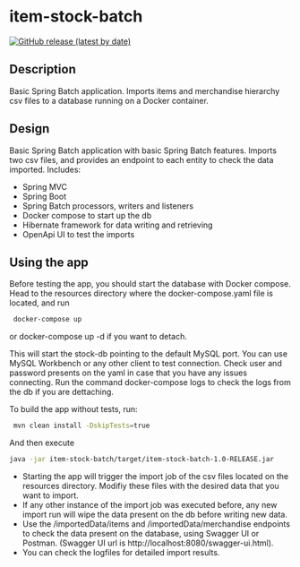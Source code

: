 # item-stock-batch
[![GitHub release (latest by date)](https://img.shields.io/github/v/release/mauroalfaro/item-stock-batch)](https://github.com/mauroalfaro/item-stock-batch/releases/tag/v1.0)

## Description
Basic Spring Batch application. Imports items and merchandise hierarchy csv files to a database running on a Docker container.

## Design
Basic Spring Batch application with basic Spring Batch features. Imports two csv files, and provides an endpoint to each entity to check the data imported.
Includes:
- Spring MVC
- Spring Boot
- Spring Batch processors, writers and listeners
- Docker compose to start up the db
- Hibernate framework for data writing and retrieving
- OpenApi UI to test the imports

## Using the app
Before testing the app, you should start the database with Docker compose. Head to the resources directory where the docker-compose.yaml file is located, and run 
```bash
 docker-compose up
```
or docker-compose up -d if you want to detach.

This will start the stock-db pointing to the default MySQL port. You can use MySQL Workbench or any other client to test connection. Check user and password presents on the yaml in case that you have any issues connecting.
Run the command docker-compose logs to check the logs from the db if you are dettaching.

To build the app without tests, run:

```bash
 mvn clean install -DskipTests=true
```

And then execute

```bash
java -jar item-stock-batch/target/item-stock-batch-1.0-RELEASE.jar
```

- Starting the app will trigger the import job of the csv files located on the resources directory. Modifiy these files with the desired data that you want to import.
- If any other instance of the import job was executed before, any new import run will wipe the data present on the db before writing new data.
- Use the /importedData/items and /importedData/merchandise endpoints to check the data present on the database, using Swagger UI or Postman. (Swagger UI url is http://localhost:8080/swagger-ui.html).
- You can check the logfiles for detailed import results.
